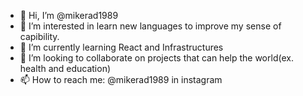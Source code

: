 - 👋 Hi, I’m @mikerad1989
- 👀 I’m interested in learn new languages to improve my sense of capibility.
- 🌱 I’m currently learning React and Infrastructures
- 💞️ I’m looking to collaborate on projects that can help the world(ex. health and education)
- 📫 How to reach me: @mikerad1989 in instagram

<!---
mikerad1989/mikerad1989 is a ✨ special ✨ repository because its `README.md` (this file) appears on your GitHub profile.
You can click the Preview link to take a look at your changes.
--->
